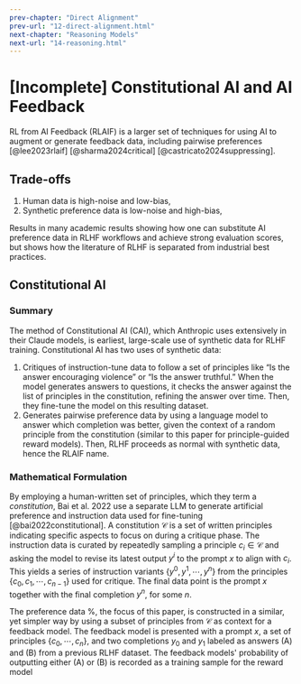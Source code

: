 ```yaml
---
prev-chapter: "Direct Alignment"
prev-url: "12-direct-alignment.html"
next-chapter: "Reasoning Models"
next-url: "14-reasoning.html"
---
```


# [Incomplete] Constitutional AI and AI Feedback

RL from AI Feedback (RLAIF) is a larger set of techniques for using AI to augment or generate feedback data, including pairwise preferences [@lee2023rlaif]  [@sharma2024critical] [@castricato2024suppressing].

## Trade-offs

1. Human data is high-noise and low-bias,
2. Synthetic preference data is low-noise and high-bias,

Results in many academic results showing how one can substitute AI preference data in RLHF workflows and achieve strong evaluation scores, but shows how the literature of RLHF is separated from industrial best practices.

## Constitutional AI

### Summary

The method of Constitutional AI (CAI), which Anthropic uses extensively in their Claude models, is earliest, large-scale use of synthetic data for RLHF training. 
Constitutional AI has two uses of synthetic data:

1. Critiques of instruction-tune data to follow a set of principles like “Is the answer encouraging violence” or “Is the answer truthful.” When the model generates answers to questions, it checks the answer against the list of principles in the constitution, refining the answer over time. Then, they fine-tune the model on this resulting dataset.
2. Generates pairwise preference data by using a language model to answer which completion was better, given the context of a random principle from the constitution (similar to this paper for principle-guided reward models). Then, RLHF proceeds as normal with synthetic data, hence the RLAIF name.

### Mathematical Formulation

By employing a human-written set of principles, which they term a *constitution*, Bai et al. 2022 use a separate LLM to generate artificial preference and instruction data used for fine-tuning [@bai2022constitutional].
A constitution $\mathcal{C}$ is a set of written principles indicating specific aspects to focus on during a critique phase.
The instruction data is curated by repeatedly sampling a principle $c_i \in \mathcal{C}$ and asking the model to revise its latest output $y^i$ to the prompt $x$ to align with $c_i$. 
This yields a series of instruction variants $\{y^0, y^1, \cdots, y^n\}$ from the principles  $\{c_{0}, c_{1}, \cdots, c_{n-1}\}$ used for critique.
The final data point is the prompt $x$ together with the final completion $y^n$, for some $n$. 

The preference data
%, the focus of this paper, 
is constructed in a similar, yet simpler way by using a subset of principles from $\mathcal{C}$ as context for a feedback model.
The feedback model is presented with a prompt $x$, a set of principles $\{c_0, \cdots, c_n\}$, and two completions $y_0$ and $y_1$ labeled as answers (A) and (B) from a previous RLHF dataset.
The feedback models' probability of outputting either (A) or (B) is recorded as a training sample for the reward model